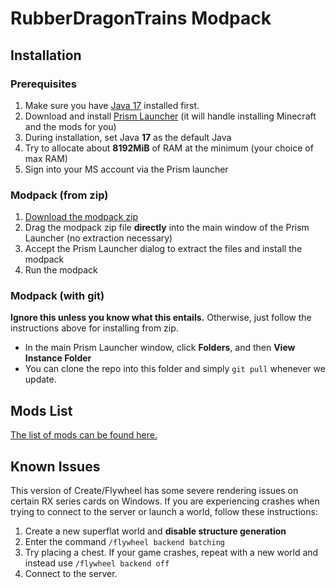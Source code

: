 # RubberDragonTrains Modpack

## Installation

### Prerequisites
1. Make sure you have [Java 17] installed first.
2. Download and install [Prism Launcher] (it will handle installing Minecraft and the mods for you)
3. During installation, set Java **17** as the default Java
4. Try to allocate about **8192MiB** of RAM at the minimum (your choice of max RAM)
5. Sign into your MS account via the Prism launcher


[Java 17]: https://aka.ms/download-jdk/microsoft-jdk-17.0.5-windows-x64.msi 
[Prism Launcher]: https://prismlauncher.org/download/

### Modpack (from zip)
1. [Download the modpack zip][modpack zip]
2. Drag the modpack zip file **directly** into the main window of the Prism Launcher (no extraction necessary)
3. Accept the Prism Launcher dialog to extract the files and install the modpack
4. Run the modpack

[Modpack zip]: https://github.com/HazmatDrone/RubberDragonTrains/archive/refs/tags/v1.1.zip

### Modpack (with git)
**Ignore this unless you know what this entails.** Otherwise, just follow the instructions above for installing from zip.
- In the main Prism Launcher window, click **Folders**, and then **View Instance Folder**
- You can clone the repo into this folder and simply `git pull` whenever we update.

## Mods List
[The list of mods can be found here.][mods]

[Mods]: https://github.com/HazmatDrone/RubberDragonTrains/tree/master/.minecraft/mods

## Known Issues
This version of Create/Flywheel has some severe rendering issues on certain RX series cards on Windows. If you are experiencing crashes when trying to connect to the server or launch a world, follow these instructions:
1. Create a new superflat world and **disable structure generation**
2. Enter the command `/flywheel backend batching`
3. Try placing a chest. If your game crashes, repeat with a new world and instead use `/flywheel backend off`
4. Connect to the server.

